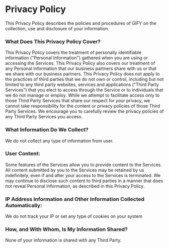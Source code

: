 # Privacy Policy
This Privacy Policy describes the policies and procedures of GIFY on the collection, use and disclosure of your information.
### What Does This Privacy Policy Cover?
This Privacy Policy covers the treatment of personally identifiable information ("Personal Information") gathered when you are using or accessing the Services. This Privacy Policy also covers our treatment of any Personal Information that our business partners share with us or that we share with our business partners. This Privacy Policy does not apply to the practices of third parties that we do not own or control, including but not limited to any third party websites, services and applications ("Third Party Services") that you elect to access through the Service or to individuals that we do not manage or employ. While we attempt to facilitate access only to those Third Party Services that share our respect for your privacy, we cannot take responsibility for the content or privacy policies of those Third Party Services. We encourage you to carefully review the privacy policies of any Third Party Services you access.
### What Information Do We Collect?
We do not collect any type of information from user.
### User Content:
Some features of the Services allow you to provide content to the Services. All content submitted by you to the Services may be retained by us indefinitely, even if and after your access to the Services is terminated. We may continue to disclose such content to third parties in a manner that does not reveal Personal Information, as described in this Privacy Policy.
### IP Address Information and Other Information Collected Automatically:
We do not track your IP or set any type of cookies on your system
### How, and With Whom, Is My Information Shared?
None of your information is shared with any Third Party.

